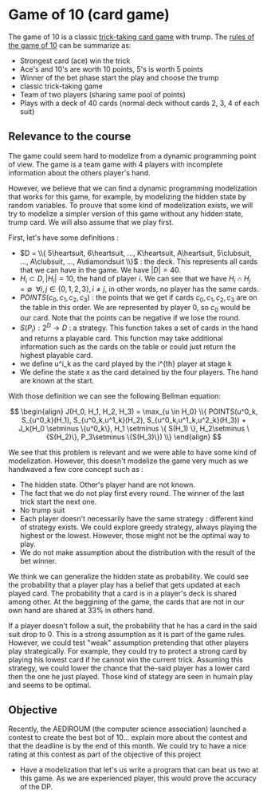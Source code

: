# Game of 10 (card game)
The game of 10 is a classic [trick-taking card game](https://en.wikipedia.org/wiki/Trick-taking_game) with trump. The [rules of the game of 10](https://wiki.aediroum.ca/wiki/Jeu_du_10) can be summarize as:
- Strongest card (ace) win the trick
- Ace's and 10's are worth 10 points, 5's is worth 5 points
- Winner of the bet phase start the play and choose the trump
- classic trick-taking game
- Team of two players (sharing same pool of points)
- Plays with a deck of 40 cards (normal deck without cards 2, 3, 4 of each suit)

## Relevance to the course
The game could seem hard to modelize from a dynamic programming point of view. The game is a team game with 4 players with incomplete information about the others player's hand.

However, we believe that we can find a dynamic programming modelization that works for this game, for example, by modelizing the hidden state by random variables. To prouve that some kind of modelization exists, we will try to modelize a simpler version of this game without any hidden state, trump card. We will also assume that we play first. 

First, let's have some definitions :
- $D = \\{ 5\heartsuit, 6\heartsuit, ..., K\heartsuit, A\heartsuit, 5\clubsuit, ..., A\clubsuit, ..., A\diamondsuit \\}$ : the deck. This represents all cards that we can have in the game. We have $|D| = 40$.
- $H_i \subset D, |H_i| = 10$, the hand of player $i$. We can see that we have $H_i \cap H_j = \emptyset ~~\forall i, j \in \{0, 1, 2, 3\}, i \neq j$, in other words, no player has the same cards.
- $POINTS(c_0, c_1, c_2, c_3)$ : the points that we get if cards $c_0, c_1, c_2, c_3$ are on the table in this order. We are represented by player 0, so $c_0$ would be our card. Note that the points can be negative if we lose the round. 
- $S(P_i) : 2^D \rightarrow D$ : a strategy. This function takes a set of cards in the hand and returns a playable card. This function may take additional information such as the cards on the table or could just return the highest playable card.
- we define u^i_k as the card played by the i^{th} player at stage k
- We define the state x as the card detained by the four players. The hand are known at the start.

With those definition we can see the following Bellman equation:

$$
\begin{align}
J(H_0, H_1, H_2, H_3) = \max_{u \in H_0} \\{ POINTS(u^0_k, S_{u^0_k}(H_1), S_{u^0_k,u^1_k}(H_2), S_{u^0_k,u^1_k,u^2_k}(H_3)) + J_k(H_0 \setminus \{u^0_k\}, H_1 \setminus \{ S(H_1) \}, H_2\setminus \{S(H_2)\}, P_3\setminus \{S(H_3)\}) \\}
\end{align}
$$

We see that this problem is relevant and we were able to have some kind of modelization. However, this doesn't modelize the game very much as we handwaved a few core concept such as : 
- The hidden state. Other's player hand are not known.
- The fact that we do not play first every round. The winner of the last trick start the next one.
- No trump suit
- Each player doesn't necessarily have the same strategy : different kind of strategy exists. We could explore greedy strategy, always playing the highest or the lowest. However, those might not be the optimal way to play.
- We do not make assumption about the distribution with the result of the bet winner.

We think we can generalize the hidden state as probability. We could see the probability that a player play has a belief that gets updated at each played card. The probability that a card is in a player's deck is shared among other. At the beggining of the game, the cards that are not in our own hand are shared at 33% in others hand.

If a player doesn't follow a suit, the probability that he has a card in the said suit drop to 0. This is a strong assumption as it is part of the game rules. However, we could test "weak" assumption pretending that other players play strategically. For example, they could try to protect a strong card by playing his lowest card if he cannot win the current trick. Assuming this strategy, we could lower the chance that the-said player has a lower card then the one he just played. Those kind of stategy are seen in humain play and seems to be optimal.


## Objective
Recently, the AEDIROUM (the computer science association) launched a contest to create the best bot of 10... explain more about the contest and that the deadline is by the end of this month. We could try to have a nice rating at this contest as part of the objective of this project

- Have a modelization that let's us write a program that can beat us two at this game. As we are experienced player, this would prove the accuracy of the DP.
